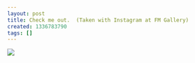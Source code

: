```yaml
---
layout: post
title: Check me out.  (Taken with Instagram at FM Gallery)
created: 1336783790
tags: []
---
```

![](http://25.media.tumblr.com/tumblr_m3vwz2w2UV1rsr8w3o1_500.jpg)


